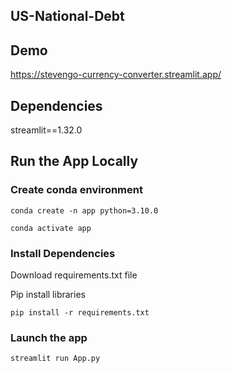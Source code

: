 ## US-National-Debt

##  Demo

https://stevengo-currency-converter.streamlit.app/

## Dependencies
streamlit==1.32.0

## Run the App Locally
### Create conda environment
```
conda create -n app python=3.10.0
```
```
conda activate app
```
### Install Dependencies

Download requirements.txt file

Pip install libraries
```
pip install -r requirements.txt
```

###  Launch the app

```
streamlit run App.py
```